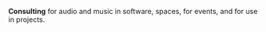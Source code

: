 ---
---
**Consulting** for audio and music in software, spaces, for events, and for use in projects.